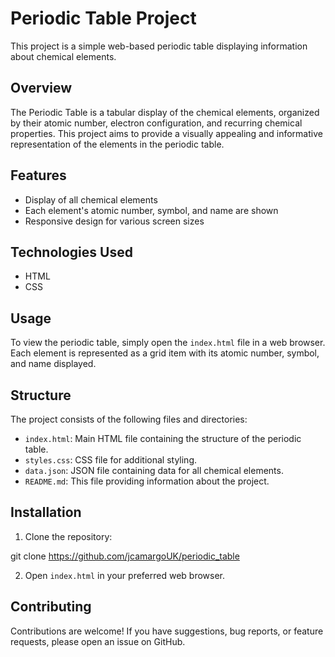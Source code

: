 # Periodic Table Project

This project is a simple web-based periodic table displaying information about chemical elements.

## Overview

The Periodic Table is a tabular display of the chemical elements, organized by their atomic number, electron configuration, and recurring chemical properties. This project aims to provide a visually appealing and informative representation of the elements in the periodic table.

## Features

- Display of all chemical elements
- Each element's atomic number, symbol, and name are shown
- Responsive design for various screen sizes

## Technologies Used

- HTML
- CSS

## Usage

To view the periodic table, simply open the `index.html` file in a web browser. Each element is represented as a grid item with its atomic number, symbol, and name displayed.

## Structure

The project consists of the following files and directories:

- `index.html`: Main HTML file containing the structure of the periodic table.
- `styles.css`: CSS file for additional styling.
- `data.json`: JSON file containing data for all chemical elements.
- `README.md`: This file providing information about the project.

## Installation

1. Clone the repository:

git clone https://github.com/jcamargoUK/periodic_table

2. Open `index.html` in your preferred web browser.

## Contributing

Contributions are welcome! If you have suggestions, bug reports, or feature requests, please open an issue on GitHub.
